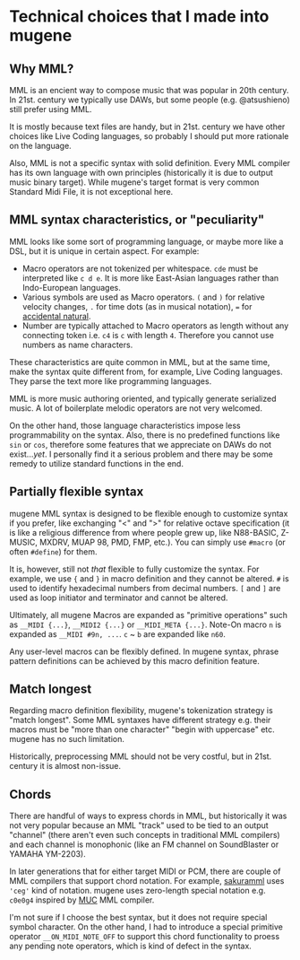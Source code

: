 # Technical choices that I made into mugene

## Why MML?

MML is an encient way to compose music that was popular in 20th century. In 21st. century we typically use DAWs, but some people (e.g. @atsushieno) still prefer using MML.

It is mostly because text files are handy, but in 21st. century we have other choices like Live Coding languages, so probably I should put more rationale on the language.

Also, MML is not a specific syntax with solid definition. Every MML compiler has its own language with own principles (historically it is due to output music binary target). While mugene's target format is very common Standard Midi File, it is not exceptional here.

## MML syntax characteristics, or "peculiarity"

MML looks like some sort of programming language, or maybe more like a DSL, but it is unique in certain aspect. For example:

- Macro operators are not tokenized per whitespace. `cde` must be interpreted like `c d e`. It is more like East-Asian languages rather than Indo-European languages.
- Various symbols are used as Macro operators. `(` and `)` for relative velocity changes, `.` for time dots (as in musical notation), `=` for [accidental natural](https://en.wikipedia.org/wiki/Accidental_(music)).
- Number are typically attached to Macro operators as length without any connecting token i.e. `c4` is `c` with length `4`. Therefore you cannot use numbers as name characters.

These characteristics are quite common in MML, but at the same time, make the syntax quite different from, for example, Live Coding languages. They parse the text more like programming languages.

MML is more music authoring oriented, and typically generate serialized music. A lot of boilerplate melodic operators are not very welcomed.

On the other hand, those language characteristics impose less programmability on the syntax. Also, there is no predefined functions like `sin` or `cos`, therefore some features that we appreciate on DAWs do not exist...*yet*. I personally find it a serious problem and there may be some remedy to utilize standard functions in the end.

## Partially flexible syntax

mugene MML syntax is designed to be flexible enough to customize syntax if you prefer, like exchanging "<" and ">" for relative octave specification (it is like a religious difference from where people grew up, like N88-BASIC, Z-MUSIC, MXDRV, MUAP 98, PMD, FMP, etc.). You can simply use `#macro` (or often `#define`) for them.

It is, however, still not *that* flexible to fully customize the syntax. For example, we use `{` and `}` in macro definition and they cannot be altered. `#` is used to identify hexadecimal numbers from decimal numbers. `[` and `]` are used as loop initiator and terminator and cannot be altered.

Ultimately, all mugene Macros are expanded as "primitive operations" such as `__MIDI {...}`, `__MIDI2 {...}` or `__MIDI_META {...}`. Note-On macro `n` is expanded as `__MIDI #9n, ...`. `c` ~ `b` are expanded like `n60`.

Any user-level macros can be flexibly defined. In mugene syntax, phrase pattern definitions can be achieved by this macro definition feature.

## Match longest

Regarding macro definition flexibility, mugene's tokenization strategy is "match longest". Some MML syntaxes have different strategy e.g. their macros must be "more than one character" "begin with uppercase" etc. mugene has no such limitation.

Historically, preprocessing MML should not be very costful, but in 21st. century it is almost non-issue.

## Chords

There are handful of ways to express chords in MML, but historically it was not very popular because an MML "track" used to be tied to an output "channel" (there aren't even such concepts in traditional MML compilers) and each channel is monophonic (like an FM channel on SoundBlaster or YAMAHA YM-2203).

In later generations that for either target MIDI or PCM, there are couple of MML compilers that support chord notation. For example, [sakuramml](http://sakuramml.com/) uses `'ceg'` kind of notation. mugene uses zero-length special notation e.g. `c0e0g4` inspired by [MUC](https://www.vector.co.jp/soft/dos/art/se028130.html) MML compiler.

I'm not sure if I choose the best syntax, but it does not require special symbol character. On the other hand, I had to introduce a special primitive operator `__ON_MIDI_NOTE_OFF` to support this chord functionality to proess any pending note operators, which is kind of defect in the syntax.
